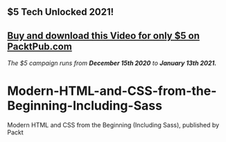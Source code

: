 ## $5 Tech Unlocked 2021!
[Buy and download this Video for only $5 on PacktPub.com](https://www.packtpub.com/product/modern-html-and-css-from-the-beginning-including-sass-video/9781838822828)
-----
*The $5 campaign         runs from __December 15th 2020__ to __January 13th 2021.__*

# Modern-HTML-and-CSS-from-the-Beginning-Including-Sass
Modern HTML and CSS from the Beginning (Including Sass), published by Packt
